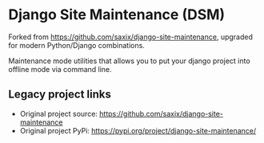 Django Site Maintenance (DSM)
=============================
Forked from https://github.com/saxix/django-site-maintenance, upgraded for modern Python/Django combinations.

Maintenance mode utilities that allows you to put your django project into offline mode via command line.

Legacy project links
-----

   * Original project source: https://github.com/saxix/django-site-maintenance
   * Original project PyPi: https://pypi.org/project/django-site-maintenance/
